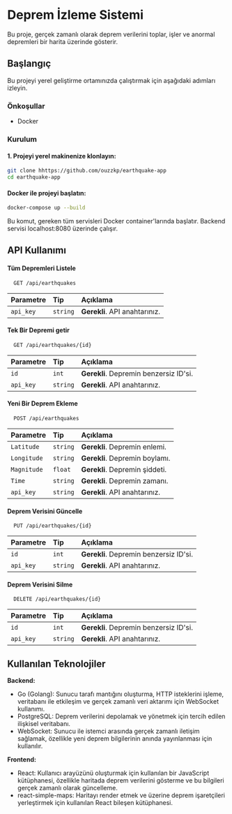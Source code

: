 # Deprem İzleme Sistemi

Bu proje, gerçek zamanlı olarak deprem verilerini toplar, işler ve anormal depremleri bir harita üzerinde gösterir.

## Başlangıç

Bu projeyi yerel geliştirme ortamınızda çalıştırmak için aşağıdaki adımları izleyin.

### Önkoşullar

- Docker

### Kurulum

#### 1. Projeyi yerel makinenize klonlayın:

```bash
git clone hhttps://github.com/ouzzkp/earthquake-app
cd earthquake-app
```
#### Docker ile projeyi başlatın:
```bash
docker-compose up --build
```
 Bu komut, gereken tüm servisleri Docker container'larında başlatır. Backend servisi localhost:8080 üzerinde çalışır.


## API Kullanımı

#### Tüm Depremleri Listele

```http
  GET /api/earthquakes

```

| Parametre | Tip     | Açıklama                |
| :-------- | :------- | :------------------------- |
| `api_key` | `string` | **Gerekli**. API anahtarınız. |

#### Tek Bir Depremi getir

```http
  GET /api/earthquakes/{id}
```

| Parametre | Tip     | Açıklama                       |
| :-------- | :------- | :-------------------------------- |
| `id`      | `int` | **Gerekli**. Depremin benzersiz ID'si. | 
| `api_key`      | `string` | **Gerekli**. API anahtarınız. |

#### Yeni Bir Deprem Ekleme

```http
  POST /api/earthquakes
```

| Parametre | Tip     | Açıklama                       |
| :-------- | :------- | :-------------------------------- |
| `Latitude`      | `string` | **Gerekli**. Depremin enlemi. | 
| `Longitude`      | `string` | **Gerekli**. Depremin boylamı. |
| `Magnitude`      | `float` | **Gerekli**.  Depremin şiddeti. | 
| `Time`      | `string` | **Gerekli**. Depremin zamanı. |
| `api_key`      | `string` | **Gerekli**. API anahtarınız. |

#### Deprem Verisini Güncelle

```http
  PUT /api/earthquakes/{id}
```

| Parametre | Tip     | Açıklama                       |
| :-------- | :------- | :-------------------------------- |
| `id`      | `int` | **Gerekli**. Depremin benzersiz ID'si. | 
| `api_key`      | `string` | **Gerekli**. API anahtarınız. |

#### Deprem Verisini Silme

```http
  DELETE /api/earthquakes/{id}
```

| Parametre | Tip     | Açıklama                       |
| :-------- | :------- | :-------------------------------- |
| `id`      | `int` | **Gerekli**. Depremin benzersiz ID'si. | 
| `api_key`      | `string` | **Gerekli**. API anahtarınız. |



## Kullanılan Teknolojiler

**Backend:**

- Go (Golang): Sunucu tarafı mantığını oluşturma, HTTP isteklerini işleme, veritabanı ile etkileşim ve gerçek zamanlı veri aktarımı için WebSocket kullanımı.
- PostgreSQL: Deprem verilerini depolamak ve yönetmek için tercih edilen ilişkisel veritabanı.
- WebSocket: Sunucu ile istemci arasında gerçek zamanlı iletişim sağlamak, özellikle yeni deprem bilgilerinin anında yayınlanması için kullanılır.


**Frontend:** 

- React: Kullanıcı arayüzünü oluşturmak için kullanılan bir JavaScript kütüphanesi, özellikle haritada deprem verilerini gösterme ve bu bilgileri gerçek zamanlı olarak güncelleme.
- react-simple-maps: Haritayı render etmek ve üzerine deprem işaretçileri yerleştirmek için kullanılan React bileşen kütüphanesi.

  
